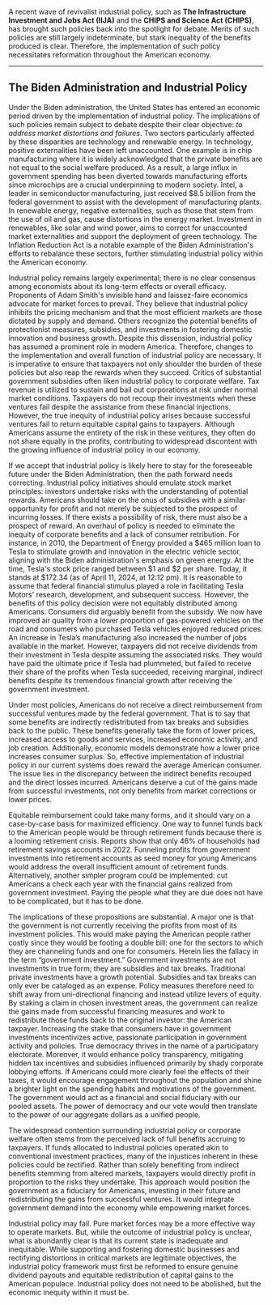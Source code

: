 A recent wave of revivalist industrial policy, such as **The Infrastructure Investment and Jobs Act (IIJA)** and the **CHIPS and Science Act (CHIPS)**, has brought such policies back into the spotlight for debate. Merits of such policies are still largely indeterminate, but stark inequality of the benefits produced is clear. Therefore, the implementation of such policy necessitates reformation throughout the American economy.

---

## The Biden Administration and Industrial Policy

Under the Biden administration, the United States has entered an economic period driven by the implementation of industrial policy. The implications of such policies remain subject to debate despite their clear objective: *to address market distortions and failures*. Two sectors particularly affected by these disparities are technology and renewable energy. In technology, positive externalities have been left unaccounted. One example is in chip manufacturing where it is widely acknowledged that the private benefits are not equal to the social welfare produced. As a result, a large influx in government spending has been diverted towards manufacturing efforts since microchips are a crucial underpinning to modern society. Intel, a leader in semiconductor manufacturing, just received $8.5 billion from the federal government to assist with the development of manufacturing plants. In renewable energy, negative externalities, such as those that stem from the use of oil and gas, cause distortions in the energy market. Investment in renewables, like solar and wind power, aims to correct for unaccounted market externalities and support the deployment of green technology. The Inflation Reduction Act is a notable example of the Biden Administration's efforts to rebalance these sectors, further stimulating industrial policy within the American economy.

Industrial policy remains largely experimental; there is no clear consensus among economists about its long-term effects or overall efficacy. Proponents of Adam Smith's invisible hand and laissez-faire economics advocate for market forces to prevail. They believe that industrial policy inhibits the pricing mechanism and that the most efficient markets are those dictated by supply and demand. Others recognize the potential benefits of protectionist measures, subsidies, and investments in fostering domestic innovation and business growth. Despite this dissension, industrial policy has assumed a prominent role in modern America. Therefore, changes to the implementation and overall function of industrial policy are necessary. It is imperative to ensure that taxpayers not only shoulder the burden of these policies but also reap the rewards when they succeed. Critics of substantial government subsidies often liken industrial policy to corporate welfare. Tax revenue is utilized to sustain and bail out corporations at risk under normal market conditions. Taxpayers do not recoup their investments when these ventures fail despite the assistance from these financial injections. However, the true inequity of industrial policy arises because successful ventures fail to return equitable capital gains to taxpayers. Although Americans assume the entirety of the risk in these ventures, they often do not share equally in the profits, contributing to widespread discontent with the growing influence of industrial policy in our economy.

If we accept that industrial policy is likely here to stay for the foreseeable future under the Biden Administration, then the path forward needs correcting. Industrial policy initiatives should emulate stock market principles: investors undertake risks with the understanding of potential rewards. Americans should take on the onus of subsidies with a similar opportunity for profit and not merely be subjected to the prospect of incurring losses. If there exists a possibility of risk, there must also be a prospect of reward. An overhaul of policy is needed to eliminate the inequity of corporate benefits and a lack of consumer retribution. For instance, in 2010, the Department of Energy provided a $465 million loan to Tesla to stimulate growth and innovation in the electric vehicle sector, aligning with the Biden administration's emphasis on green energy. At the time, Tesla's stock price ranged between $1 and $2 per share. Today, it stands at $172.34 (as of April 11, 2024, at 12:12 pm). It is reasonable to assume that federal financial stimulus played a role in facilitating Tesla Motors' research, development, and subsequent success. However, the benefits of this policy decision were not equitably distributed among Americans. Consumers did arguably benefit from the subsidy. We now have improved air quality from a lower proportion of gas-powered vehicles on the road and consumers who purchased Tesla vehicles enjoyed reduced prices. An increase in Tesla’s manufacturing also increased the number of jobs available in the market. However, taxpayers did not receive dividends from their investment in Tesla despite assuming the associated risks. They would have paid the ultimate price if Tesla had plummeted, but failed to receive their share of the profits when Tesla succeeded, receiving marginal, indirect benefits despite its tremendous financial growth after receiving the government investment.

Under most policies, Americans do not receive a direct reimbursement from successful ventures made by the federal government. That is to say that some benefits are indirectly redistributed from tax breaks and subsidies back to the public. These benefits generally take the form of lower prices, increased access to goods and services, increased economic activity, and job creation. Additionally, economic models demonstrate how a lower price increases consumer surplus. So, effective implementation of industrial policy in our current systems does reward the average American consumer. The issue lies in the discrepancy between the indirect benefits recouped and the direct losses incurred. Americans deserve a cut of the gains made from successful investments, not only benefits from market corrections or lower prices.

Equitable reimbursement could take many forms, and it should vary on a case-by-case basis for maximized efficiency. One way to funnel funds back to the American people would be through retirement funds because there is a looming retirement crisis. Reports show that only 46% of households had retirement savings accounts in 2022. Funneling profits from government investments into retirement accounts as seed money for young Americans would address the overall insufficient amount of retirement funds. Alternatively, another simpler program could be implemented: cut Americans a check each year with the financial gains realized from government investment. Paying the people what they are due does not have to be complicated, but it has to be done.

The implications of these propositions are substantial. A major one is that the government is not currently receiving the profits from most of its investment policies. This would make paying the American people rather costly since they would be footing a double bill: one for the sectors to which they are channeling funds and one for consumers. Herein lies the fallacy in the term “government investment.” Government investments are not investments in true form; they are subsidies and tax breaks. Traditional private investments have a growth potential. Subsidies and tax breaks can only ever be cataloged as an expense. Policy measures therefore need to shift away from uni-directional financing and instead utilize levers of equity. By staking a claim in chosen investment areas, the government can realize the gains made from successful financing measures and work to redistribute those funds back to the original investor: the American taxpayer. Increasing the stake that consumers have in government investments incentivizes active, passionate participation in government activity and policies. True democracy thrives in the name of a participatory electorate. Moreover, it would enhance policy transparency, mitigating hidden tax incentives and subsidies influenced primarily by shady corporate lobbying efforts. If Americans could more clearly feel the effects of their taxes, it would encourage engagement throughout the population and shine a brighter light on the spending habits and motivations of the government. The government would act as a financial and social fiduciary with our pooled assets. The power of democracy and our vote would then translate to the power of our aggregate dollars as a unified people.

The widespread contention surrounding industrial policy or corporate welfare often stems from the perceived lack of full benefits accruing to taxpayers. If funds allocated to industrial policies operated akin to conventional investment practices, many of the injustices inherent in these policies could be rectified. Rather than solely benefiting from indirect benefits stemming from altered markets, taxpayers would directly profit in proportion to the risks they undertake. This approach would position the government as a fiduciary for Americans, investing in their future and redistributing the gains from successful ventures. It would integrate government demand into the economy while empowering market forces.

Industrial policy may fail. Pure market forces may be a more effective way to operate markets. But, while the outcome of industrial policy is unclear, what is abundantly clear is that its current state is inadequate and inequitable. While supporting and fostering domestic businesses and rectifying distortions in critical markets are legitimate objectives, the industrial policy framework must first be reformed to ensure genuine dividend payouts and equitable redistribution of capital gains to the American populace. Industrial policy does not need to be abolished, but the economic inequity within it must be.


